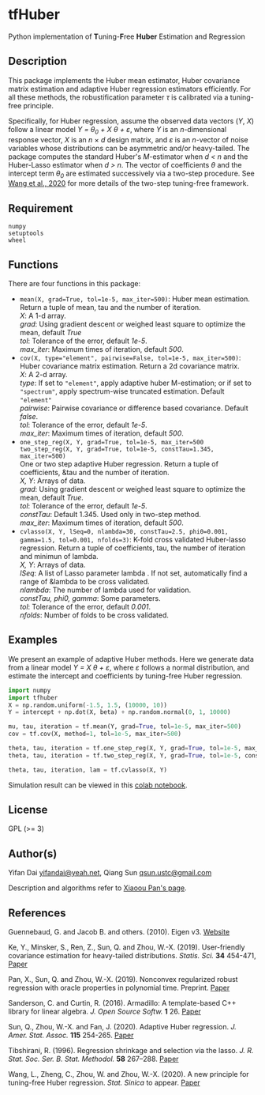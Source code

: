 # tfHuber

Python implementation of **T**uning-**F**ree **Huber** Estimation and Regression

## Description

This package implements the Huber mean estimator, Huber covariance matrix estimation and adaptive Huber regression estimators efficiently. For all these methods, the robustification parameter *&tau;* is calibrated via a tuning-free principle.

Specifically, for Huber regression, assume the observed data vectors (*Y*, *X*) follow a linear model *Y = &theta;<sub>0</sub> + X &theta; + &epsilon;*, where *Y* is an *n*-dimensional response vector, *X* is an *n* &times; *d* design matrix, and *&epsilon;* is an *n*-vector of noise variables whose distributions can be asymmetric and/or heavy-tailed. The package computes the standard Huber's *M*-estimator when *d < n* and the Huber-Lasso estimator when *d > n*. The vector of coefficients *&theta;* and the intercept term *&theta;<sub>0</sub>* are estimated successively via a two-step procedure. See [Wang et al., 2020](https://www.math.ucsd.edu/~wez243/tfHuber.pdf) for more details of the two-step tuning-free framework.

## Requirement  
```
numpy
setuptools
wheel
```

## Functions

There are four functions in this package: 

* `mean(X, grad=True, tol=1e-5, max_iter=500)`: Huber mean estimation. Return a tuple of mean, tau and the number of iteration.  
*X*: A 1-d array.  
*grad*: Using gradient descent or weighed least square to optimize the mean, default *True*  
*tol*: Tolerance of the error, default *1e-5*.  
*max_iter*: Maximum times of iteration, default *500*.
* `cov(X, type="element", pairwise=False, tol=1e-5, max_iter=500)`: Huber covariance matrix estimation. Return a 2d covariance matrix.  
*X*: A 2-d array.  
*type*: If set to `"element"`, apply adaptive huber M-estimation; or if set to `"spectrum"`, apply spectrum-wise truncated estimation. Default `"element" `  
*pairwise*: Pairwise covariance or difference based covariance. Default *false*.   
*tol*: Tolerance of the error, default *1e-5*.  
*max_iter*: Maximum times of iteration, default *500*.
* `one_step_reg(X, Y, grad=True, tol=1e-5, max_iter=500
two_step_reg(X, Y, grad=True, tol=1e-5, constTau=1.345, max_iter=500)`   
One or two step adaptive Huber regression. Return a tuple of coefficients, &tau and the number of iteration.   
*X, Y*: Arrays of data.  
*grad*: Using gradient descent or weighed least square to optimize the mean, default *True*.  
*tol*: Tolerance of the error, default *1e-5*.  
*constTau*: Default 1.345. Used only in two-step method.  
*max_iter*: Maximum times of iteration, default *500*.  
* `cvlasso(X, Y, lSeq=0, nlambda=30, constTau=2.5, phi0=0.001, gamma=1.5, tol=0.001, nfolds=3)`: K-fold cross validated Huber-lasso regression. Return a tuple of coefficients, tau, the number of iteration and minimun of lambda.   
*X, Y*: Arrays of data.  
*lSeq*: A list of Lasso parameter lambda . If not set, automatically find a range of &lambda to be cross validated.  
*nlambda*: The number of lambda used for validation.  
*constTau, phi0, gamma*: Some parameters.  
*tol*: Tolerance of the error, default *0.001*.  
*nfolds*: Number of folds to be cross validated.




## Examples 


We present an example of adaptive Huber methods. Here we generate data from a linear model *Y = X &theta; + &epsilon;*, where *&epsilon;* follows a normal distribution, and estimate the intercept and coefficients by tuning-free Huber regression.

```python
import numpy
import tfhuber
X = np.random.uniform(-1.5, 1.5, (10000, 10))
Y = intercept + np.dot(X, beta) + np.random.normal(0, 1, 10000)

mu, tau, iteration = tf.mean(Y, grad=True, tol=1e-5, max_iter=500)
cov = tf.cov(X, method=1, tol=1e-5, max_iter=500)

theta, tau, iteration = tf.one_step_reg(X, Y, grad=True, tol=1e-5, max_iter=500)
theta, tau, iteration = tf.two_step_reg(X, Y, grad=True, tol=1e-5, consTau=1.345, max_iter=500)

theta, tau, iteration, lam = tf.cvlasso(X, Y) 
```
Simulation result can be viewed in this [colab notebook](https://colab.research.google.com/drive/1XyBMNHog_RqFo3dkoQENt7wT2yMVEIdQ?usp=sharing).  

## License
GPL (>= 3)

## Author(s)

Yifan Dai <yifandai@yeah.net>, Qiang Sun <qsun.ustc@gmail.com>

Description and algorithms refer to [Xiaoou Pan's page](https://github.com/XiaoouPan/tfHuber).

## References

Guennebaud, G. and Jacob B. and others. (2010). Eigen v3. [Website](http://eigen.tuxfamily.org)

Ke, Y., Minsker, S., Ren, Z., Sun, Q. and Zhou, W.-X. (2019). User-friendly covariance estimation for heavy-tailed distributions. *Statis. Sci.* **34** 454-471, [Paper](https://projecteuclid.org/euclid.ss/1570780979)

Pan, X., Sun, Q. and Zhou, W.-X. (2019). Nonconvex regularized robust regression with oracle properties in polynomial time. Preprint. [Paper](https://arxiv.org/abs/1907.04027)

Sanderson, C. and Curtin, R. (2016). Armadillo: A template-based C++ library for linear algebra. *J. Open Source Softw.* **1** 26. [Paper](http://conradsanderson.id.au/pdfs/sanderson_armadillo_joss_2016.pdf)

Sun, Q., Zhou, W.-X. and Fan, J. (2020). Adaptive Huber regression. *J. Amer. Stat. Assoc.* **115** 254-265. [Paper](https://doi.org/10.1080/01621459.2018.1543124)

Tibshirani, R. (1996). Regression shrinkage and selection via the lasso. *J. R. Stat. Soc. Ser. B. Stat. Methodol.* **58** 267–288. [Paper](https://www.jstor.org/stable/2346178?seq=1#metadata_info_tab_contents)

Wang, L., Zheng, C., Zhou, W. and Zhou, W.-X. (2020). A new principle for tuning-free Huber regression. *Stat. Sinica* to appear. [Paper](https://www.math.ucsd.edu/~wez243/tfHuber.pdf)
